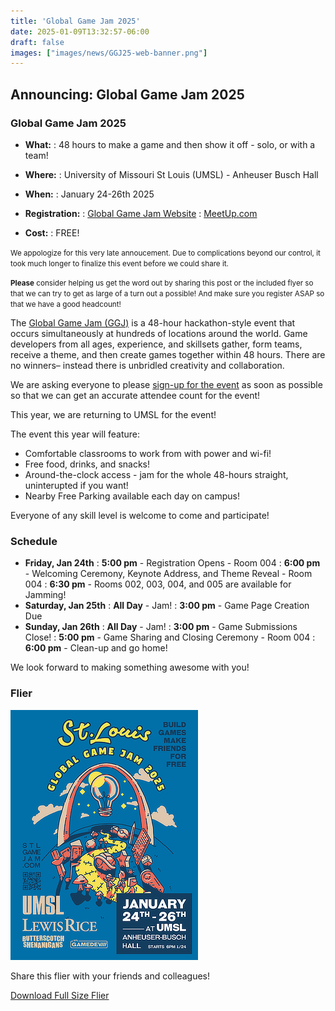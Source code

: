 ```yaml
---
title: 'Global Game Jam 2025'
date: 2025-01-09T13:32:57-06:00
draft: false
images: ["images/news/GGJ25-web-banner.png"]
---
```


## Announcing: Global Game Jam 2025

### Global Game Jam 2025

- **What:**
  : 48 hours to make a game and then show it off - solo, or with a team!

- **Where:**
  : University of Missouri St Louis (UMSL) - Anheuser Busch Hall

- **When:**
  : January 24-26th 2025

- **Registration:**
  : [Global Game Jam Website](https://globalgamejam.org/jam-sites/2025/university-missouri-st-louis-it-and-cybersecurity-club-hosting-stlgamedev)
  : [<i class="i fa-brands fa-meetup me-1"></i> MeetUp.com](https://www.meetup.com/st-louis-game-developers/events/297210316/)

- **Cost:**
  : FREE!

<div class=" text-body-secondary card my-4">
<div class="card-body p-2">
<p><small>We appologize for this very late annoucement. Due to complications beyond our control, it took much longer to finalize this event before we could share it.</small></p>
<p class="mb-0" ><small><strong>Please</strong> consider helping us get the word out by sharing this post or the included flyer so that we can try to get as large of a turn out a possible! And make sure you register ASAP so that we have a good headcount!</small></p>
</div>
</div>

The [Global Game Jam (GGJ)](https://globalgamejam.org/) is a 48-hour hackathon-style event that occurs simultaneously at hundreds of locations around the world. Game developers from all ages, experience, and skillsets gather, form teams, receive a theme, and then create games together within 48 hours. There are no winners– instead there is unbridled creativity and collaboration.

<div class="alert alert-warning d-flex flex-row">
<div class="p-1 me-2">
<i class="i fa-sharp-duotone fa-regular fa-triangle-exclamation fa-2x"></i>
</div>
<div class="px-1">We are asking everyone to please <a href="https://globalgamejam.org/jam-sites/2025/university-missouri-st-louis-it-and-cybersecurity-club-hosting-stlgamedev">sign-up for the event</a> as soon as possible so that we can get an accurate attendee count for the event!</div>
</div>

This year, we are returning to UMSL for the event!

The event this year will feature:

- Comfortable classrooms to work from with power and wi-fi!
- Free food, drinks, and snacks!
- Around-the-clock access - jam for the whole 48-hours straight, uninterupted if you want!
- Nearby Free Parking available each day on campus!

<div class="alert alert-info d-flex flex-row">
<div class="p-1 me-2">
<i class="i fa-sharp-duotone fa-solid fa-people-group fa-2x"></i>
</div>
<div class="px-1">Everyone of any skill level is welcome to come and participate!</div>
</div>

### Schedule

- **Friday, Jan 24th**
  : **5:00 pm** - Registration Opens - Room 004
  : **6:00 pm** - Welcoming Ceremony, Keynote Address, and Theme Reveal - Room 004
  : **6:30 pm** - Rooms 002, 003, 004, and 005 are available for Jamming!
- **Saturday, Jan 25th**
  : **All Day** - Jam!
  : **3:00 pm** - Game Page Creation Due
- **Sunday, Jan 26th**
  : **All Day** - Jam!
  : **3:00 pm** - Game Submissions Close!
  : **5:00 pm** - Game Sharing and Closing Ceremony - Room 004
  : **6:00 pm** - Clean-up and go home!

We look forward to making something awesome with you!

### Flier

![Global Game Jam 2025 Flier](images/GGJ25-flier-sm.png)

Share this flier with your friends and colleagues!

[Download Full Size Flier](images/GGJ25-flier.png)
